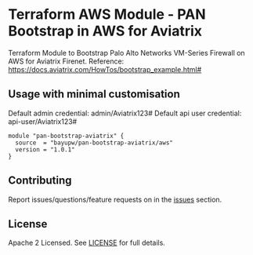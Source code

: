 # Terraform AWS Module - PAN Bootstrap in AWS for Aviatrix

Terraform Module to Bootstrap Palo Alto Networks VM-Series Firewall on AWS for Aviatrix Firenet.
Reference: https://docs.aviatrix.com/HowTos/bootstrap_example.html#

## Usage with minimal customisation
Default admin credential: admin/Aviatrix123#
Default api user credential: api-user/Aviatrix123#

```hcl
module "pan-bootstrap-aviatrix" {
  source  = "bayupw/pan-bootstrap-aviatrix/aws"
  version = "1.0.1"
}
```

## Contributing

Report issues/questions/feature requests on in the [issues](https://github.com/bayupw/terraform-aws-pan-bootstrap-aviatrix/issues/new) section.

## License

Apache 2 Licensed. See [LICENSE](https://github.com/bayupw/terraform-aws-pan-bootstrap-aviatrix/tree/master/LICENSE) for full details.
